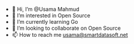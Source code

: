 - 👋 Hi, I’m @Usama Mahmud
- 👀 I’m interested in Open Source
- 🌱 I’m currently learning Go
- 💞️ I’m looking to collaborate on Open Source
- 📫 How to reach me usama@smartdatasoft.net

<!---
UsamaSDS/UsamaSDS is a ✨ special ✨ repository because its `README.md` (this file) appears on your GitHub profile.
You can click the Preview link to take a look at your changes.
--->
